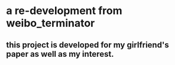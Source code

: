 # a re-development from weibo_terminator

## this project is developed for my girlfriend's paper as well as my interest.